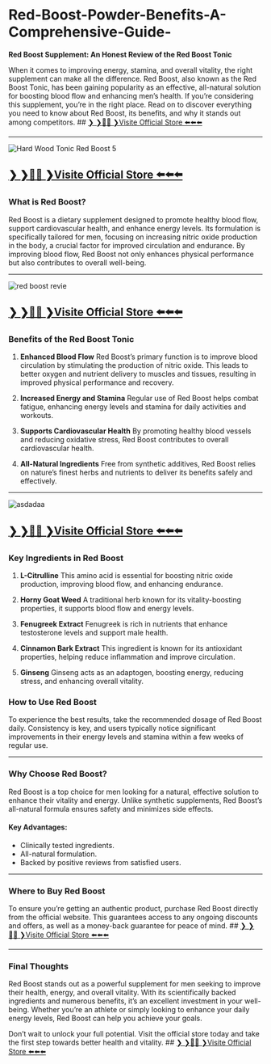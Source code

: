 # Red-Boost-Powder-Benefits-A-Comprehensive-Guide-


**Red Boost Supplement: An Honest Review of the Red Boost Tonic**

When it comes to improving energy, stamina, and overall vitality, the right supplement can make all the difference. Red Boost, also known as the Red Boost Tonic, has been gaining popularity as an effective, all-natural solution for boosting blood flow and enhancing men’s health. If you’re considering this supplement, you’re in the right place. Read on to discover everything you need to know about Red Boost, its benefits, and why it stands out among competitors. ## [❯️ ❯️🙏🏼 ❯️️Visite Official Store ⬅️⬅️⬅️](https://tinyurl.com/zdyk95zm)

---

![Hard Wood Tonic Red Boost 5](https://github.com/user-attachments/assets/074f3e41-d4ba-4123-a4fe-93714a67f7f9)

## [❯️ ❯️🙏🏼 ❯️️Visite Official Store ⬅️⬅️⬅️](https://tinyurl.com/zdyk95zm)

### What is Red Boost?
Red Boost is a dietary supplement designed to promote healthy blood flow, support cardiovascular health, and enhance energy levels. Its formulation is specifically tailored for men, focusing on increasing nitric oxide production in the body, a crucial factor for improved circulation and endurance. By improving blood flow, Red Boost not only enhances physical performance but also contributes to overall well-being.

---

![red boost revie](https://github.com/user-attachments/assets/ff34ebd0-d9a0-483d-9408-601a0e81cac9)

## [❯️ ❯️🙏🏼 ❯️️Visite Official Store ⬅️⬅️⬅️](https://tinyurl.com/zdyk95zm)

### Benefits of the Red Boost Tonic

1. **Enhanced Blood Flow**
   Red Boost’s primary function is to improve blood circulation by stimulating the production of nitric oxide. This leads to better oxygen and nutrient delivery to muscles and tissues, resulting in improved physical performance and recovery.

2. **Increased Energy and Stamina**
   Regular use of Red Boost helps combat fatigue, enhancing energy levels and stamina for daily activities and workouts.

3. **Supports Cardiovascular Health**
   By promoting healthy blood vessels and reducing oxidative stress, Red Boost contributes to overall cardiovascular health.

4. **All-Natural Ingredients**
   Free from synthetic additives, Red Boost relies on nature’s finest herbs and nutrients to deliver its benefits safely and effectively.

---

![asdadaa](https://github.com/user-attachments/assets/fc3a633e-e2a9-45df-915e-510d02f7158f)

## [❯️ ❯️🙏🏼 ❯️️Visite Official Store ⬅️⬅️⬅️](https://tinyurl.com/zdyk95zm)

### Key Ingredients in Red Boost

1. **L-Citrulline**
   This amino acid is essential for boosting nitric oxide production, improving blood flow, and enhancing endurance.

2. **Horny Goat Weed**
   A traditional herb known for its vitality-boosting properties, it supports blood flow and energy levels.

3. **Fenugreek Extract**
   Fenugreek is rich in nutrients that enhance testosterone levels and support male health.

4. **Cinnamon Bark Extract**
   This ingredient is known for its antioxidant properties, helping reduce inflammation and improve circulation.

5. **Ginseng**
   Ginseng acts as an adaptogen, boosting energy, reducing stress, and enhancing overall vitality.

### How to Use Red Boost
To experience the best results, take the recommended dosage of Red Boost daily. Consistency is key, and users typically notice significant improvements in their energy levels and stamina within a few weeks of regular use.

---

### Why Choose Red Boost?
Red Boost is a top choice for men looking for a natural, effective solution to enhance their vitality and energy. Unlike synthetic supplements, Red Boost’s all-natural formula ensures safety and minimizes side effects.

#### Key Advantages:
- Clinically tested ingredients.
- All-natural formulation.
- Backed by positive reviews from satisfied users.

---

### Where to Buy Red Boost
To ensure you’re getting an authentic product, purchase Red Boost directly from the official website. This guarantees access to any ongoing discounts and offers, as well as a money-back guarantee for peace of mind. ## [❯️ ❯️🙏🏼 ❯️️Visite Official Store ⬅️⬅️⬅️](https://tinyurl.com/zdyk95zm)

---

### Final Thoughts
Red Boost stands out as a powerful supplement for men seeking to improve their health, energy, and overall vitality. With its scientifically backed ingredients and numerous benefits, it’s an excellent investment in your well-being. Whether you’re an athlete or simply looking to enhance your daily energy levels, Red Boost can help you achieve your goals.

Don’t wait to unlock your full potential. Visit the official store today and take the first step towards better health and vitality. ## [❯️ ❯️🙏🏼 ❯️️Visite Official Store ⬅️⬅️⬅️](https://tinyurl.com/zdyk95zm)

